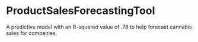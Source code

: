 # ProductSalesForecastingTool
A predictive model with an R-squared value of .78 to help forecast cannabis sales for companies.
